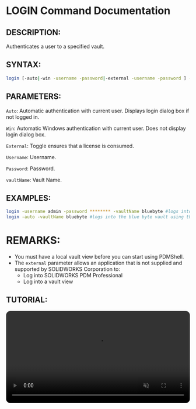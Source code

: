 # LOGIN Command Documentation

## DESCRIPTION:
Authenticates a user to a specified vault.


## SYNTAX:
```bash
login [-auto|-win -username -password|-external -username -password ] -vaultname 
```

## PARAMETERS:
`Auto`: Automatic authentication with current user. Displays login dialog box if not logged in.

`Win`: Automatic Windows authentication with current user. Does not display login dialog box.

`External`: Toggle ensures that a license is consumed.

`Username`:  Username.

`Password`:  Password.

`vaultName`: Vault Name.

## EXAMPLES:
```bash
login -username admin -password ******** -vaultName bluebyte #logs into the bluebyte vault with a username ans a password
login -auto -vaultName bluebyte #logs into the blue byte vault using the existing PDM session
```

# REMARKS: 

- You must have a local vault view before you can start using PDMShell.
- The `external` parameter allows an application that is not supplied and supported by SOLIDWORKS Corporation to:
  - Log into SOLIDWORKS PDM Professional
  - Log into a vault view


## TUTORIAL:
 <video src="https://bluebyte.biz/wp-content/pdmshellvideos/login.mp4" autoplay muted controls style="width: 100%; border-radius: 12px;"></video>